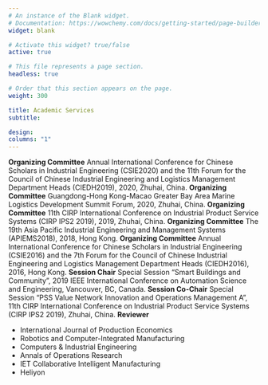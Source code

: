 ```yaml
---
# An instance of the Blank widget.
# Documentation: https://wowchemy.com/docs/getting-started/page-builder/
widget: blank

# Activate this widget? true/false
active: true

# This file represents a page section.
headless: true

# Order that this section appears on the page.
weight: 300

title: Academic Services
subtitle: 

design:
columns: "1"
---
```


**Organizing Committee**	Annual International Conference for Chinese Scholars in Industrial Engineering (CSIE2020) and the 11th Forum for the Council of Chinese Industrial Engineering and Logistics Management Department Heads (CIEDH2019), 2020, Zhuhai, China.
**Organizing Committee**	Guangdong-Hong Kong-Macao Greater Bay Area Marine Logistics Development Summit Forum, 2020, Zhuhai, China.
**Organizing Committee**	11th CIRP International Conference on Industrial Product Service Systems (CIRP IPS2 2019), 2019, Zhuhai, China.
**Organizing Committee**	The 19th Asia Pacific Industrial Engineering and Management Systems (APIEMS2018), 2018, Hong Kong.
**Organizing Committee**	Annual International Conference for Chinese Scholars in Industrial Engineering (CSIE2016) and the 7th Forum for the Council of Chinese Industrial Engineering and Logistics Management Department Heads (CIEDH2016), 2016, Hong Kong.
**Session Chair**	Special Session “Smart Buildings and Community”, 2019 IEEE International Conference on Automation Science and Engineering, Vancouver, BC, Canada.
**Session Co-Chair**	Special Session “PSS Value Network Innovation and Operations Management A”, 11th CIRP International Conference on Industrial Product Service Systems (CIRP IPS2 2019), Zhuhai, China.
**Reviewer**	
- International Journal of Production Economics
- Robotics and Computer-Integrated Manufacturing
- Computers & Industrial Engineering
- Annals of Operations Research
- IET Collaborative Intelligent Manufacturing
- Heliyon
